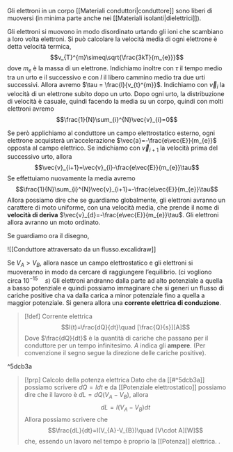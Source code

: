 Gli elettroni in un corpo [[Materiali conduttori|conduttore]] sono liberi di muoversi (in minima parte anche nei [[Materiali isolanti|dielettrici]]).

Gli elettroni si muovono in modo disordinato urtando gli ioni che scambiano a loro volta elettroni.
Si può calcolare la velocità media di ogni elettrone è detta velocità termica,
$$v_{T}^{m}\simeq\sqrt{\frac{3kT}{m_{e}}}$$
dove $m_{e}$ è la massa di un elettrone.
Indichiamo inoltre con $\tau$ il tempo medio tra un urto e il successivo e con $l$ il libero cammino medio tra due urti successivi. Allora avremo $\tau = \frac{l}{v_{t}^{m}}$.
Indichiamo con $\vec{v}_{i}$ la velocità di un elettrone subito dopo un urto.
Dopo ogni urto, la distribuzione di velocità è casuale, quindi facendo la media su un corpo, quindi con molti elettroni avremo
$$\frac{1}{N}\sum_{i}^{N}\vec{v}_{i}=0$$

Se però applichiamo al conduttore un campo elettrostatico esterno, ogni elettrone acquisterà un’accelerazione $\vec{a}=-\frac{e\vec{E}}{m_{e}}$ opposta al campo elettrico.
Se indichiamo con $\vec{v}_{i+1}$ la velocità prima del successivo urto, allora
$$\vec{v}_{i+1}=\vec{v}_{i}-\frac{e\vec{E}}{m_{e}}\tau$$
Se effettuiamo nuovamente la media avremo
$$\frac{1}{N}\sum_{i}^{N}\vec{v}_{i+1}=-\frac{e\vec{E}}{m_{e}}\tau$$
Allora possiamo dire che se guardiamo globalmente, gli elettroni avranno un carattere di moto uniforme, con una velocità media, che prende il nome di **velocità di deriva** $\vec{v}_{d}=-\frac{e\vec{E}}{m_{e}}\tau$.
Gli elettroni allora avranno un moto ordinato.

Se  guardiamo ora il disegno,

![[Conduttore attraversato da un flusso.excalidraw]]

Se $V_{A}>V_{B}$, allora nasce un campo elettrostatico e gli elettroni si muoveranno in modo da cercare di raggiungere l’equilibrio. (ci vogliono circa $10^{-15}\quad s$) Gli elettroni andranno dalla parte ad alto potenziale a quella a basso potenziale e quindi possiamo immaginare che si generi un flusso di cariche positive cha va dalla carica a minor potenziale fino a quella a maggior potenziale.
Si genera allora una **corrente elettrica di conduzione**.

>[!def] Corrente elettrica
>$$I(t)=\frac{dQ}{dt}\quad [\frac{Q}{s}][A]$$
>Dove $\frac{dQ}{dt}$ è la quantità di cariche che passano per il conduttore per un tempo infinitesimo.
>$A$ indica gli **ampere**.
>(Per convenzione il segno segue la direzione delle cariche positive).

^5dcb3a

> [!prp] Calcolo della potenza elettrica
> Dato che da [[#^5dcb3a]] possiamo scrivere $dQ=Idt$ e da [[Potenziale elettrostatico]] possiamo dire che il lavoro è $dL=dQ(V_A -V_{B})$, allora
>$$dL=I(V_{A}-V_{B})dt$$
>Allora possiamo scrivere che $$\frac{dL}{dt}=I(V_{A}-V_{B})\quad [V\cdot A][W]$$ che, essendo un lavoro nel tempo è proprio la [[Potenza]] elettrica.
. 


